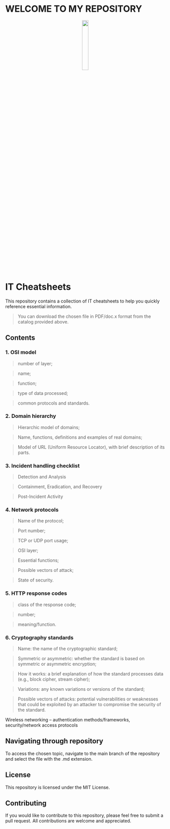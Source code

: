 # WELCOME TO MY REPOSITORY

<p align="center">
<img src="https://i.pinimg.com/originals/71/21/d5/7121d581f292b50843cd7f70d91dd9ef.gif" width="20%">
</p>

# IT Cheatsheets

This repository contains a collection of IT cheatsheets to help you quickly reference essential information.
> You can download the chosen file in PDF/doc.x format from the catalog provided above.

## Contents
### 1. OSI model
> number of layer;

> name;

> function;

> type of data processed;

> common protocols and standards.

### 2. Domain hierarchy
> Hierarchic model of domains;

> Name, functions, definitions and examples of real domains;

> Model of URL (Uniform Resource Locator), with brief description of its parts.

### 3. Incident handling checklist
> Detection and Analysis

> Containment, Eradication, and Recovery

> Post-Incident Activity

### 4. Network protocols
> Name of the protocol;

> Port number;

> TCP or UDP port usage;

> OSI layer;

> Essential functions;

> Possible vectors of attack;

> State of security.

### 5. HTTP response codes
> class of the response code;

> number;

> meaning/function.

### 6. Cryptography standards
> Name: the name of the cryptographic standard;

> Symmetric or asymmetric: whether the standard is based on symmetric or asymmetric encryption;

> How it works: a brief explanation of how the standard processes data (e.g., block cipher, stream cipher);

> Variations: any known variations or versions of the standard;

> Possible vectors of attacks: potential vulnerabilities or weaknesses that could be exploited by an attacker to compromise the security of the standard.

Wireless networking – authentication methods/frameworks, security/network access protocols

## Navigating through repository

To access the chosen topic, navigate to the main branch of the repository and select the file with the .md extension.

## License

This repository is licensed under the MIT License.

## Contributing

If you would like to contribute to this repository, please feel free to submit a pull request. All contributions are welcome and appreciated.

